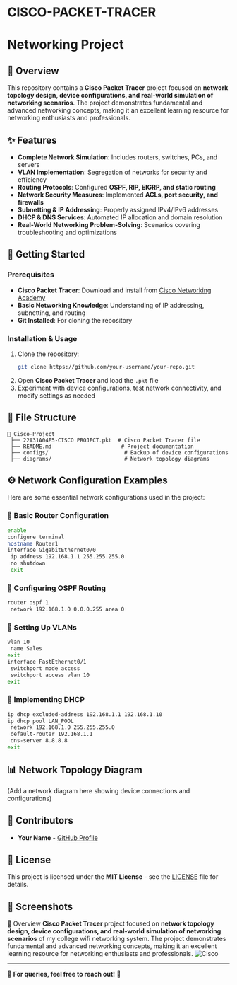 # CISCO-PACKET-TRACER
# Networking Project

## 📌 Overview
This repository contains a **Cisco Packet Tracer** project focused on **network topology design, device configurations, and real-world simulation of networking scenarios**. The project demonstrates fundamental and advanced networking concepts, making it an excellent learning resource for networking enthusiasts and professionals.

## ✨ Features
- **Complete Network Simulation**: Includes routers, switches, PCs, and servers
- **VLAN Implementation**: Segregation of networks for security and efficiency
- **Routing Protocols**: Configured **OSPF, RIP, EIGRP, and static routing**
- **Network Security Measures**: Implemented **ACLs, port security, and firewalls**
- **Subnetting & IP Addressing**: Properly assigned IPv4/IPv6 addresses
- **DHCP & DNS Services**: Automated IP allocation and domain resolution
- **Real-World Networking Problem-Solving**: Scenarios covering troubleshooting and optimizations

## 🚀 Getting Started
### Prerequisites
- **Cisco Packet Tracer**: Download and install from [Cisco Networking Academy](https://www.netacad.com/)
- **Basic Networking Knowledge**: Understanding of IP addressing, subnetting, and routing
- **Git Installed**: For cloning the repository

### Installation & Usage
1. Clone the repository:
   ```bash
   git clone https://github.com/your-username/your-repo.git
   ```
2. Open **Cisco Packet Tracer** and load the `.pkt` file
3. Experiment with device configurations, test network connectivity, and modify settings as needed

## 📂 File Structure
```
📂 Cisco-Project
 ├── 22A31A04F5-CISCO PROJECT.pkt  # Cisco Packet Tracer file
 ├── README.md                      # Project documentation
 ├── configs/                        # Backup of device configurations
 ├── diagrams/                       # Network topology diagrams
```

## ⚙️ Network Configuration Examples
Here are some essential network configurations used in the project:

### 📌 Basic Router Configuration
```bash
enable
configure terminal
hostname Router1
interface GigabitEthernet0/0
 ip address 192.168.1.1 255.255.255.0
 no shutdown
 exit
```

### 📌 Configuring OSPF Routing
```bash
router ospf 1
 network 192.168.1.0 0.0.0.255 area 0
```

### 📌 Setting Up VLANs
```bash
vlan 10
 name Sales
exit
interface FastEthernet0/1
 switchport mode access
 switchport access vlan 10
exit
```

### 📌 Implementing DHCP
```bash
ip dhcp excluded-address 192.168.1.1 192.168.1.10
ip dhcp pool LAN_POOL
 network 192.168.1.0 255.255.255.0
 default-router 192.168.1.1
 dns-server 8.8.8.8
exit
```

## 📊 Network Topology Diagram
(Add a network diagram here showing device connections and configurations)

## 🤝 Contributors
- **Your Name** - [GitHub Profile](https://github.com/SuryaTeja200405)

## 📜 License
This project is licensed under the **MIT License** - see the [LICENSE](LICENSE) file for details.

## 📸 Screenshots
📌 Overview
**Cisco Packet Tracer** project focused on **network topology design, device configurations, and real-world simulation of networking scenarios** of my college wifi networking system. The project demonstrates fundamental and advanced networking concepts, making it an excellent learning resource for networking enthusiasts and professionals.
![Cisco](https://github.com/user-attachments/assets/1cf07c12-619a-4a0f-ba9f-7862620a75a1)


---
📧 **For queries, feel free to reach out!** 🚀
